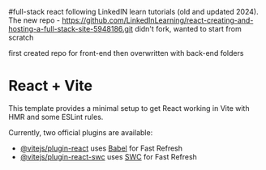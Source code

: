 
#full-stack react
following LinkedIN learn tutorials (old and updated 2024). The new repo - https://github.com/LinkedInLearning/react-creating-and-hosting-a-full-stack-site-5948186.git
didn't fork, wanted to start from scratch

first created repo for front-end then overwritten with back-end folders 

# React + Vite

This template provides a minimal setup to get React working in Vite with HMR and some ESLint rules.

Currently, two official plugins are available:

- [@vitejs/plugin-react](https://github.com/vitejs/vite-plugin-react/blob/main/packages/plugin-react/README.md) uses [Babel](https://babeljs.io/) for Fast Refresh
- [@vitejs/plugin-react-swc](https://github.com/vitejs/vite-plugin-react-swc) uses [SWC](https://swc.rs/) for Fast Refresh
